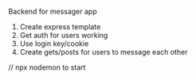 Backend for messager app

1. Create express template
2. Get auth for users working
3. Use login key/cookie
3. Create gets/posts for users to message each other

// npx nodemon to start